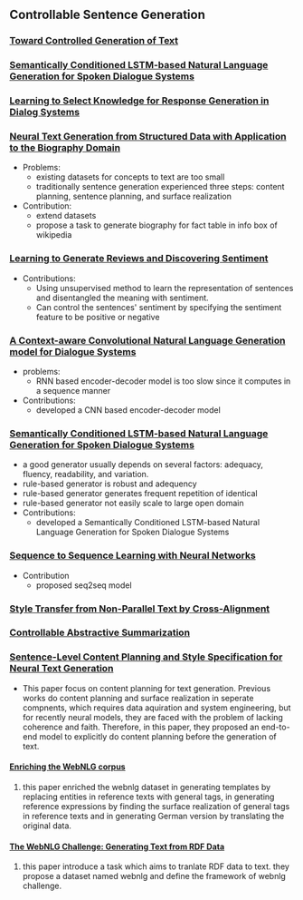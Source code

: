 ## Controllable Sentence Generation

### [Toward Controlled Generation of Text](https://arxiv.org/pdf/1703.00955.pdf)

### [Semantically Conditioned LSTM-based Natural Language Generation for Spoken Dialogue Systems](https://arxiv.org/pdf/1508.01745.pdf)

### [Learning to Select Knowledge for Response Generation in Dialog Systems](https://arxiv.org/pdf/1902.04911.pdf)

### [Neural Text Generation from Structured Data with Application to the Biography Domain](https://www.aclweb.org/anthology/D16-1128.pdf)

- Problems:
  - existing datasets for concepts to text are too small
  - traditionally sentence generation experienced three steps: content planning, sentence planning, and surface realization
- Contribution:
  - extend datasets
  - propose a task to generate biography for fact table in info box of wikipedia

### [Learning to Generate Reviews and Discovering Sentiment](https://arxiv.org/pdf/1704.01444.pdf) 

- Contributions:
  - Using unsupervised method to learn the representation of sentences and disentangled the meaning with sentiment.
  - Can control the sentences' sentiment by specifying the sentiment feature to be positive or negative

### [A Context-aware Convolutional Natural Language Generation model for Dialogue Systems](https://www.aclweb.org/anthology/W18-5020.pdf)

- problems:
  - RNN based encoder-decoder model is too slow since it computes in a sequence manner
- Contributions:
  -  developed a CNN based encoder-decoder model 

### [Semantically Conditioned LSTM-based Natural Language Generation for Spoken Dialogue Systems](https://www.aclweb.org/anthology/D15-1199.pdf) 

- a good generator usually depends on several factors: adequacy, fluency, readability, and variation.
- rule-based generator is robust and adequency
- rule-based generator generates frequent repetition of identical
- rule-based generator not easily scale to large open domain
- Contributions:
  - developed a Semantically Conditioned LSTM-based Natural Language Generation for Spoken Dialogue Systems

### [Sequence to Sequence Learning with Neural Networks](https://arxiv.org/pdf/1409.3215.pdf)

- Contribution
  - proposed seq2seq model

### [Style Transfer from Non-Parallel Text by Cross-Alignment](https://arxiv.org/pdf/1705.09655.pdf)

### [Controllable Abstractive Summarization](https://arxiv.org/pdf/1711.05217.pdf)

### [Sentence-Level Content Planning and Style Specification for Neural Text Generation](https://arxiv.org/pdf/1909.00734.pdf)
 - This paper focus on content planning for text generation. Previous works do content planning and surface realization in seperate compnents, which requires data aquiration and system engineering, but for recently neural models, they are faced with the problem of lacking coherence and faith. Therefore, in this paper, they proposed an end-to-end model to explicitly do content planning before the generation of text. 
 
 #### [Enriching the WebNLG corpus](https://www.aclweb.org/anthology/W18-6521.pdf)
1. this paper enriched the webnlg dataset in generating templates by replacing entities in reference texts with general tags, in generating reference expressions by finding the surface realization of general tags in reference texts and in generating German version by translating the original data.

#### [The WebNLG Challenge: Generating Text from RDF Data](https://www.aclweb.org/anthology/W17-3518.pdf)
1. this paper introduce a task which aims to tranlate RDF data to text. they propose a dataset named webnlg and define the framework of webnlg challenge.
